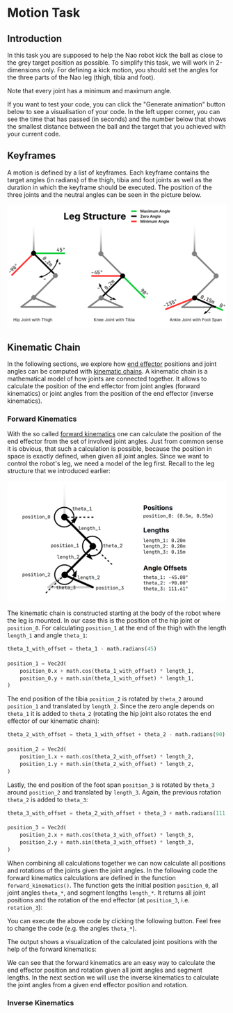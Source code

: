 # Motion Task

<x-prologue image="recruiting-website-motion" command="bash -c 'cp /usr/src/app/{*.py,*.png,*.ttf} /data/ && echo Initialized files.'" />

## Introduction

In this task you are supposed to help the Nao robot kick the ball as close to the grey target position as possible. To simplify this task, we will work in 2-dimensions only. For defining a kick motion, you should set the angles for the three parts of the Nao leg (thigh, tibia and foot).

Note that every joint has a minimum and maximum angle.

If you want to test your code, you can click the "Generate animation" button below to see a visualisation of your code. In the left upper corner, you can see the time that has passed (in seconds) and the number below that shows the smallest distance between the ball and the target that you achieved with your current code.

## Keyframes

A motion is defined by a list of keyframes. Each keyframe contains the target angles (in radians) of the thigh, tibia and foot joints as well as the duration in which the keyframe should be executed.
The position of the three joints and the neutral angles can be seen in the picture below.

![](joint_angles.png)

<x-text-editor file="/data/generate_keyframes.py" mode="python" />

<x-button image="recruiting-website-motion" command="python generate_animation.py" label="Generate animation" working-directory="/data" />

<x-image-viewer file="/data/animation.webp" mime="image/webp" />

## Kinematic Chain

In the following sections, we explore how [end effector](https://en.wikipedia.org/wiki/Robot_end_effector) positions and joint angles can be computed with [kinematic chains](https://en.wikipedia.org/wiki/Kinematic_chain). A kinematic chain is a mathematical model of how joints are connected together. It allows to calculate the position of the end effector from joint angles (forward kinematics) or joint angles from the position of the end effector (inverse kinematics).

### Forward Kinematics

With the so called [forward kinematics](https://en.wikipedia.org/wiki/Forward_kinematics) one can calculate the position of the end effector from the set of involved joint angles. Just from common sense it is obvious, that such a calculation is possible, because the position in space is exactly defined, when given all joint angles. Since we want to control the robot's leg, we need a model of the leg first. Recall to the leg structure that we introduced earlier:

![](kinematic_chain.png)

The kinematic chain is constructed starting at the body of the robot where the leg is mounted. In our case this is the position of the hip joint or `position_0`. For calculating `position_1` at the end of the thigh with the length `length_1` and angle `theta_1`:

```python
theta_1_with_offset = theta_1 - math.radians(45)

position_1 = Vec2d(
    position_0.x + math.cos(theta_1_with_offset) * length_1,
    position_0.y + math.sin(theta_1_with_offset) * length_1,
)
```

The end position of the tibia `position_2` is rotated by `theta_2` around `position_1` and translated by `length_2`. Since the zero angle depends on `theta_1` it is added to `theta_2` (rotating the hip joint also rotates the end effector of our kinematic chain):

```python
theta_2_with_offset = theta_1_with_offset + theta_2 - math.radians(90)

position_2 = Vec2d(
    position_1.x + math.cos(theta_2_with_offset) * length_2,
    position_1.y + math.sin(theta_2_with_offset) * length_2,
)
```

Lastly, the end position of the foot span `position_3` is rotated by `theta_3` around `position_2` and translated by `length_3`. Again, the previous rotation `theta_2` is added to `theta_3`:

```python
theta_3_with_offset = theta_2_with_offset + theta_3 + math.radians(111.61)

position_3 = Vec2d(
    position_2.x + math.cos(theta_3_with_offset) * length_3,
    position_2.y + math.sin(theta_3_with_offset) * length_3,
)
```

When combining all calculations together we can now calculate all positions and rotations of the joints given the joint angles. In the following code the forward kinematics calculations are defined in the function `forward_kinematics()`. The function gets the initial position `position_0`, all joint angles `theta_*`, and segment lengths `length_*`. It returns all joint positions and the rotation of the end effector (at `position_3`, i.e. `rotation_3`):

<x-text-editor file="/data/forward_kinematics.py" mode="python" />

You can execute the above code by clicking the following button. Feel free to change the code (e.g. the angles `theta_*`).

<x-button image="recruiting-website-motion" command="python forward_kinematics.py" label="Apply forward kinematics" working-directory="/data" />

The output shows a visualization of the calculated joint positions with the help of the forward kinematics:

<x-image-viewer file="/data/forward_kinematics.png" mime="image/png" />

We can see that the forward kinematics are an easy way to calculate the end effector position and rotation given all joint angles and segment lengths. In the next section we will use the inverse kinematics to calculate the joint angles from a given end effector position and rotation.

### Inverse Kinematics


